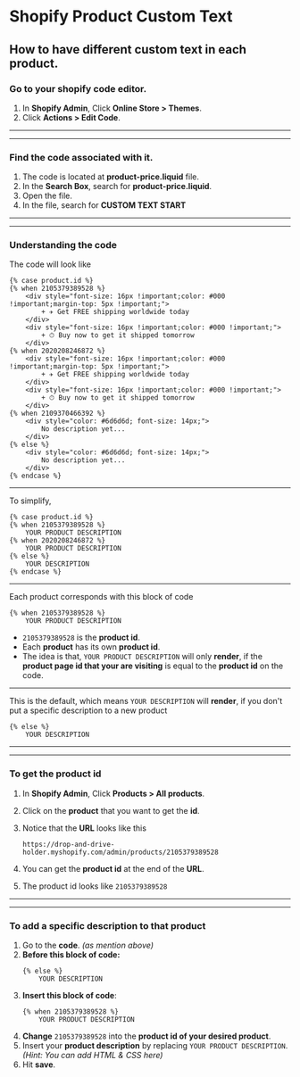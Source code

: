 # Shopify Product Custom Text

## How to have different custom text in each product.

### Go to your shopify code editor.
1. In **Shopify Admin**, Click **Online Store > Themes**.
1. Click **Actions > Edit Code**.

---
---

### Find the code associated with it.
1. The code is located at **product-price.liquid** file.
1. In the **Search Box**, search for **product-price.liquid**.
1. Open the file.
1. In the file, search for **CUSTOM TEXT START**

---
---

### Understanding the code

The code will look like
```jinja
{% case product.id %}   
{% when 2105379389528 %}
    <div style="font-size: 16px !important;color: #000 !important;margin-top: 5px !important;">
        + ✈️ Get FREE shipping worldwide today
    </div>
    <div style="font-size: 16px !important;color: #000 !important;">
        + ⏱ Buy now to get it shipped tomorrow
    </div>
{% when 2020208246872 %}
    <div style="font-size: 16px !important;color: #000 !important;margin-top: 5px !important;">
        + ✈️ Get FREE shipping worldwide today
    </div>
    <div style="font-size: 16px !important;color: #000 !important;">
        + ⏱ Buy now to get it shipped tomorrow
    </div>
{% when 2109370466392 %}
    <div style="color: #6d6d6d; font-size: 14px;">
        No description yet...
    </div>
{% else %}
	<div style="color: #6d6d6d; font-size: 14px;">
        No description yet...
    </div>  
{% endcase %}
```

---

To simplify,
```jinja
{% case product.id %}
{% when 2105379389528 %}
    YOUR PRODUCT DESCRIPTION
{% when 2020208246872 %}
    YOUR PRODUCT DESCRIPTION
{% else %}
    YOUR DESCRIPTION
{% endcase %}
```

---

Each product corresponds with this block of code
```jinja
{% when 2105379389528 %}
    YOUR PRODUCT DESCRIPTION
```
* `2105379389528` is the **product id**.
* Each **product** has its own **product id**.
* The idea is that, `YOUR PRODUCT DESCRIPTION` will only **render**, if the **product page id that your are visiting** is equal to the **product id** on the code.

---
This is the default, which means `YOUR DESCRIPTION` will **render**, if you don't put a specific description to a new product
```jinja
{% else %}
    YOUR DESCRIPTION
```

---
---

### To get the product id
1. In **Shopify Admin**, Click **Products > All products**.
1. Click on the **product** that you want to get the **id**.
1. Notice that the **URL** looks like this

    `https://drop-and-drive-holder.myshopify.com/admin/products/2105379389528`
1. You can get the **product id** at the end of the **URL**.
1. The product id looks like `2105379389528`

---
---

### To add a specific description to that product
1. Go to the **code**. *(as mention above)*
1. **Before this block of code:**
    ```jinja
    {% else %}
        YOUR DESCRIPTION
    ```
1. **Insert this block of code**:
    ```jinja
    {% when 2105379389528 %}
        YOUR PRODUCT DESCRIPTION
    ```
1. **Change** `2105379389528` into the **product id of your desired product**.
1. Insert your **product description** by replacing `YOUR PRODUCT DESCRIPTION`. *(Hint: You can add HTML & CSS here)*
1. Hit **save**.